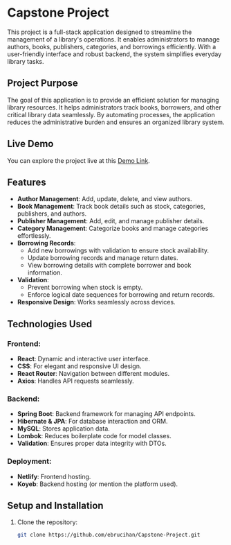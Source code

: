 # Capstone Project

This project is a full-stack application designed to streamline the management of a library's operations. It enables administrators to manage authors, books, publishers, categories, and borrowings efficiently. With a user-friendly interface and robust backend, the system simplifies everyday library tasks.

## Project Purpose

The goal of this application is to provide an efficient solution for managing library resources. It helps administrators track books, borrowers, and other critical library data seamlessly. By automating processes, the application reduces the administrative burden and ensures an organized library system.

## Live Demo

You can explore the project live at this [Demo Link](https://marvelous-muffin-f10a58.netlify.app/).

## Features

- **Author Management**: Add, update, delete, and view authors.
- **Book Management**: Track book details such as stock, categories, publishers, and authors.
- **Publisher Management**: Add, edit, and manage publisher details.
- **Category Management**: Categorize books and manage categories effortlessly.
- **Borrowing Records**:
  - Add new borrowings with validation to ensure stock availability.
  - Update borrowing records and manage return dates.
  - View borrowing details with complete borrower and book information.
- **Validation**:
  - Prevent borrowing when stock is empty.
  - Enforce logical date sequences for borrowing and return records.
- **Responsive Design**: Works seamlessly across devices.

## Technologies Used

### Frontend:

- **React**: Dynamic and interactive user interface.
- **CSS**: For elegant and responsive UI design.
- **React Router**: Navigation between different modules.
- **Axios**: Handles API requests seamlessly.

### Backend:

- **Spring Boot**: Backend framework for managing API endpoints.
- **Hibernate & JPA**: For database interaction and ORM.
- **MySQL**: Stores application data.
- **Lombok**: Reduces boilerplate code for model classes.
- **Validation**: Ensures proper data integrity with DTOs.

### Deployment:

- **Netlify**: Frontend hosting.
- **Koyeb**: Backend hosting (or mention the platform used).

## Setup and Installation

1. Clone the repository:
   ```bash
   git clone https://github.com/ebrucihan/Capstone-Project.git
   ```
